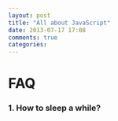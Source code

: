 ```yaml
---
layout: post
title: "All about JavaScript"
date: 2013-07-17 17:08
comments: true
categories: 
---
```



 FAQ
====
### 1. How to sleep a while?
